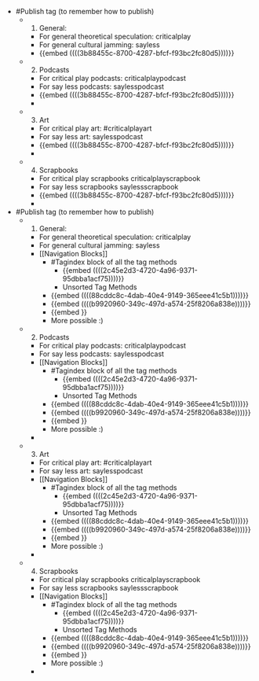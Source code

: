 - #Publish tag (to remember how to publish)
	- 1. General:
		- For general theoretical speculation: criticalplay
		- For general cultural jamming: sayless
		- {{embed  ((((3b88455c-8700-4287-bfcf-f93bc2fc80d5))))}}
	- 2. Podcasts
		- For critical play podcasts: criticalplaypodcast
		- For say less podcasts: saylesspodcast
		- {{embed  ((((3b88455c-8700-4287-bfcf-f93bc2fc80d5))))}}
		-
	- 3. Art
		- For critical play art: #criticalplayart
		- For say less art: saylesspodcast
		- {{embed  ((((3b88455c-8700-4287-bfcf-f93bc2fc80d5))))}}
		-
	- 4. Scrapbooks
		- For critical play scrapbooks criticalplayscrapbook
		- For say less scrapbooks saylessscrapbook
		- {{embed  ((((3b88455c-8700-4287-bfcf-f93bc2fc80d5))))}}
		-
- #Publish tag (to remember how to publish)
	- 1. General:
		- For general theoretical speculation: criticalplay
		- For general cultural jamming: sayless
		- [[Navigation Blocks]]
			- #Tagindex block of all the tag methods
				- {{embed  ((((2c45e2d3-4720-4a96-9371-95dbba1acf75))))}}
				- Unsorted Tag Methods
			- {{embed  ((((88cddc8c-4dab-40e4-9149-365eee41c5b1))))}}
			- {{embed  ((((b9920960-349c-497d-a574-25f8206a838e))))}}
			- {{embed  }}
			- More possible :)
	- 2. Podcasts
		- For critical play podcasts: criticalplaypodcast
		- For say less podcasts: saylesspodcast
		- [[Navigation Blocks]]
			- #Tagindex block of all the tag methods
				- {{embed  ((((2c45e2d3-4720-4a96-9371-95dbba1acf75))))}}
				- Unsorted Tag Methods
			- {{embed  ((((88cddc8c-4dab-40e4-9149-365eee41c5b1))))}}
			- {{embed  ((((b9920960-349c-497d-a574-25f8206a838e))))}}
			- {{embed  }}
			- More possible :)
		-
	- 3. Art
		- For critical play art: #criticalplayart
		- For say less art: saylesspodcast
		- [[Navigation Blocks]]
			- #Tagindex block of all the tag methods
				- {{embed  ((((2c45e2d3-4720-4a96-9371-95dbba1acf75))))}}
				- Unsorted Tag Methods
			- {{embed  ((((88cddc8c-4dab-40e4-9149-365eee41c5b1))))}}
			- {{embed  ((((b9920960-349c-497d-a574-25f8206a838e))))}}
			- {{embed  }}
			- More possible :)
		-
	- 4. Scrapbooks
		- For critical play scrapbooks criticalplayscrapbook
		- For say less scrapbooks saylessscrapbook
		- [[Navigation Blocks]]
			- #Tagindex block of all the tag methods
				- {{embed  ((((2c45e2d3-4720-4a96-9371-95dbba1acf75))))}}
				- Unsorted Tag Methods
			- {{embed  ((((88cddc8c-4dab-40e4-9149-365eee41c5b1))))}}
			- {{embed  ((((b9920960-349c-497d-a574-25f8206a838e))))}}
			- {{embed  }}
			- More possible :)
		-